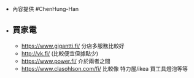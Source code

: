 - 內容提供 #ChenHung-Han
- ## 買家電
	- https://www.gigantti.fi/ 分店多服務比較好
	- http://vk.fi/ (比較便宜但據點少)
	- https://www.power.fi/ 介於兩者之間
	- https://www.clasohlson.com/fi/ 比較像 特力屋/ikea 買工具燈泡等等